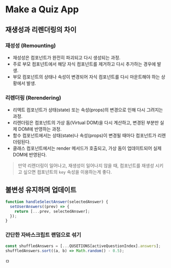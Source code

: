 # Make a Quiz App

## 재생성과 리렌더링의 차이

### 재성성 (Remounting)

- 재성성은 컴포넌트가 완전히 파괴되고 다시 생성되는 과정.
- 주로 부모 컴포넌트에서 해당 자식 컴포넌트를 제거하고 다시 추가하는 경우에 발생.
- 부모 컴포넌트의 상태나 속성이 변경되어 자식 컴포넌트를 다시 마운트해야 하는 상황에서 발생.

### 리렌더링 (Rerendering)

- 리액트 컴포넌트가 상태(state) 또는 속성(props)의 변경으로 인해 다시 그려지는 과정.
- 리렌더링은 컴포넌트의 가상 돔(Virtual DOM)을 다시 계산하고, 변경된 부분만 실제 DOM에 반영하는 과정.
- 함수 컴포넌트에서는 상태(state)나 속성(props)이 변경될 때마다 컴포넌트가 리렌더링된다.
- 클래스 컴포넌트에서는 render 메서드가 호출되고, 가상 돔이 업데이트되어 실제 DOM에 반영된다.

> 만약 리렌더링이 일어나고, 재생성이 일어나지 않을 때, 컴포넌트를 재생성 시키고 싶으면 컴포넌트의 `key` 속성을 이용하는게 좋다.


## 불변성 유지하며 업데이트

```javascript
function handleSelectAnswer(selectedAnswer) {
  setUserAnswers((prev) => {
    return [...prev, selectedAnswer];
  });
}
```

### 간단한 자바스크립트 랜덤으로 섞기

```javascript
const shuffledAnswers = [...QUSETIONS[activeQuestionIndex].answers];
shuffledAnswers.sort((a, b) => Math.random() - 0.5);
```









ㅁ
